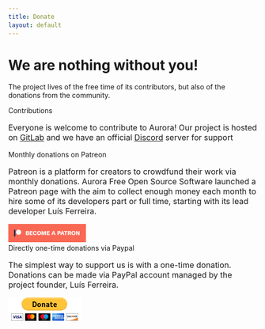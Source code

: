 ```yaml
---
title: Donate
layout: default
---
```


<div class="section no-pad-bot">
	<div class="container" id="greetings">
		<div class="row center">
			<h1 class="header col s12 light">We are nothing without you!</h1>
			<p class="light grey-text">The project lives of the free time of its contributors, but also of the donations from the community.</p>
		</div>
	</div>
</div>
<div class="col s12" id="cards">
	<div class="card">
		<div class="card-content">
			<span class="card-title grey-text text-darken-4">Contributions</span>
			<p style="font-size: 16px">Everyone is welcome to contribute to Aurora! Our project is hosted on <a href="//gitlab.com/{{ site.gitlab }}">GitLab</a> and we have an official <a href="{{ site.discord_url }}">Discord</a> server for support</p>
		</div>
	</div>
	<div class="card">
		<div class="card-content">
			<span class="card-title grey-text text-darken-4">Monthly donations on Patreon</span>
			<p style="font-size: 16px">Patreon is a platform for creators to crowdfund their work via monthly donations. Aurora Free Open Source Software launched
				a Patreon page with the aim to collect enough money each month to hire some of its developers part or full time, starting with its lead developer Luís Ferreira.</p>
			<a class="patreonImgLink" href="//www.patreon.com/bePatron?c=498670">
				<img alt="Become a patron!" src="/img/badge-donate_patreon.png" height="37px">
			</a>
		</div>
	</div>
	<div class="card">
		<div class="card-content">
			<span class="card-title grey-text text-darken-4">Directly one-time donations via Paypal</span>
			<p style="font-size: 16px">The simplest way to support us is with a one-time donation. Donations can be made via PayPal account managed by the project founder, Luís Ferreira.</p>
			<a class="paypalImgLink" href="//www.paypal.me/ljmf00">
				<img alt="Donate via Paypal" src="/img/badge-donate_paypal.gif">
			</a>
		</div>
	</div>
</div>